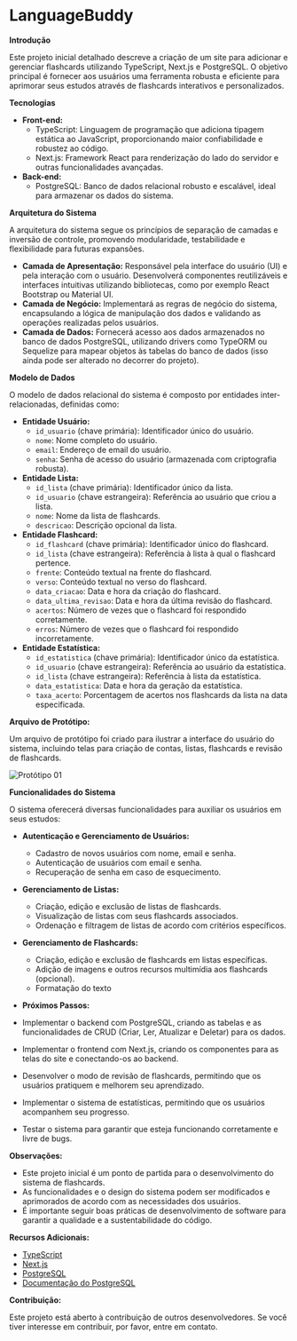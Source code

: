 # LanguageBuddy

**Introdução**

Este projeto inicial detalhado descreve a criação de um site para adicionar e gerenciar flashcards utilizando TypeScript, Next.js e PostgreSQL. O objetivo principal é fornecer aos usuários uma ferramenta robusta e eficiente para aprimorar seus estudos através de flashcards interativos e personalizados.

**Tecnologias**

* **Front-end:**
    * TypeScript: Linguagem de programação que adiciona tipagem estática ao JavaScript, proporcionando maior confiabilidade e robustez ao código.
    * Next.js: Framework React para renderização do lado do servidor e outras funcionalidades avançadas.
* **Back-end:**
    * PostgreSQL: Banco de dados relacional robusto e escalável, ideal para armazenar os dados do sistema.

**Arquitetura do Sistema**

A arquitetura do sistema segue os princípios de separação de camadas e inversão de controle, promovendo modularidade, testabilidade e flexibilidade para futuras expansões.

* **Camada de Apresentação:** Responsável pela interface do usuário (UI) e pela interação com o usuário. Desenvolverá componentes reutilizáveis e interfaces intuitivas utilizando bibliotecas, como por exemplo React Bootstrap ou Material UI.
* **Camada de Negócio:** Implementará as regras de negócio do sistema, encapsulando a lógica de manipulação dos dados e validando as operações realizadas pelos usuários.
* **Camada de Dados:** Fornecerá acesso aos dados armazenados no banco de dados PostgreSQL, utilizando drivers como TypeORM ou Sequelize para mapear objetos às tabelas do banco de dados (isso ainda pode ser alterado no decorrer do projeto).

**Modelo de Dados**

O modelo de dados relacional do sistema é composto por entidades inter-relacionadas, definidas como:

* **Entidade Usuário:**
    * `id_usuario` (chave primária): Identificador único do usuário.
    * `nome`: Nome completo do usuário.
    * `email`: Endereço de email do usuário.
    * `senha`: Senha de acesso do usuário (armazenada com criptografia robusta).
* **Entidade Lista:**
    * `id_lista` (chave primária): Identificador único da lista.
    * `id_usuario` (chave estrangeira): Referência ao usuário que criou a lista.
    * `nome`: Nome da lista de flashcards.
    * `descricao`: Descrição opcional da lista.
* **Entidade Flashcard:**
    * `id_flashcard` (chave primária): Identificador único do flashcard.
    * `id_lista` (chave estrangeira): Referência à lista à qual o flashcard pertence.
    * `frente`: Conteúdo textual na frente do flashcard.
    * `verso`: Conteúdo textual no verso do flashcard.
    * `data_criacao`: Data e hora da criação do flashcard.
    * `data_ultima_revisao`: Data e hora da última revisão do flashcard.
    * `acertos`: Número de vezes que o flashcard foi respondido corretamente.
    * `erros`: Número de vezes que o flashcard foi respondido incorretamente.
* **Entidade Estatística:**
    * `id_estatistica` (chave primária): Identificador único da estatística.
    * `id_usuario` (chave estrangeira): Referência ao usuário da estatística.
    * `id_lista` (chave estrangeira): Referência à lista da estatística.
    * `data_estatistica`: Data e hora da geração da estatística.
    * `taxa_acerto`: Porcentagem de acertos nos flashcards da lista na data especificada.

**Arquivo de Protótipo:**

Um arquivo de protótipo foi criado para ilustrar a interface do usuário do sistema, incluindo telas para criação de contas, listas, flashcards e revisão de flashcards.

![Protótipo 01](images/protótipo01.png)

**Funcionalidades do Sistema**

O sistema oferecerá diversas funcionalidades para auxiliar os usuários em seus estudos:

* **Autenticação e Gerenciamento de Usuários:**
    * Cadastro de novos usuários com nome, email e senha.
    * Autenticação de usuários com email e senha.
    * Recuperação de senha em caso de esquecimento.
* **Gerenciamento de Listas:**
    * Criação, edição e exclusão de listas de flashcards.
    * Visualização de listas com seus flashcards associados.
    * Ordenação e filtragem de listas de acordo com critérios específicos.
* **Gerenciamento de Flashcards:**
    * Criação, edição e exclusão de flashcards em listas específicas.
    * Adição de imagens e outros recursos multimídia aos flashcards (opcional).
    * Formatação do texto

* **Próximos Passos:**

* Implementar o backend com PostgreSQL, criando as tabelas e as funcionalidades de CRUD (Criar, Ler, Atualizar e Deletar) para os dados.
* Implementar o frontend com Next.js, criando os componentes para as telas do site e conectando-os ao backend.
* Desenvolver o modo de revisão de flashcards, permitindo que os usuários pratiquem e melhorem seu aprendizado.
* Implementar o sistema de estatísticas, permitindo que os usuários acompanhem seu progresso.
* Testar o sistema para garantir que esteja funcionando corretamente e livre de bugs.

**Observações:**

* Este projeto inicial é um ponto de partida para o desenvolvimento do sistema de flashcards.
* As funcionalidades e o design do sistema podem ser modificados e aprimorados de acordo com as necessidades dos usuários.
* É importante seguir boas práticas de desenvolvimento de software para garantir a qualidade e a sustentabilidade do código.

**Recursos Adicionais:**

* [TypeScript](https://www.typescriptlang.org/)
* [Next.js](https://nextjs.org/)
* [PostgreSQL](https://www.postgresql.org/)
* [Documentação do PostgreSQL](https://www.postgresql.org/docs/current/)

**Contribuição:**

Este projeto está aberto à contribuição de outros desenvolvedores. Se você tiver interesse em contribuir, por favor, entre em contato.
